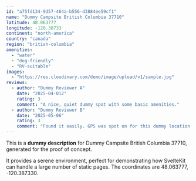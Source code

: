 ```yaml
---
id: "a75fd134-9d57-464a-b556-d3884ee59cf1"
name: "Dummy Campsite British Columbia 37710"
latitude: 48.063777
longitude: -120.38733
continent: "north-america"
country: "canada"
region: "british-columbia"
amenities:
  - "water"
  - "dog-friendly"
  - "RV-suitable"
images:
  - "https://res.cloudinary.com/demo/image/upload/v1/sample.jpg"
reviews:
  - author: "Dummy Reviewer A"
    date: "2025-04-012"
    rating: 3
    comment: "A nice, quiet dummy spot with some basic amenities."
  - author: "Dummy Reviewer B"
    date: "2025-05-06"
    rating: 3
    comment: "Found it easily. GPS was spot on for this dummy location."
---
```


This is a **dummy description** for Dummy Campsite British Columbia 37710, generated for the proof of concept.

It provides a serene environment, perfect for demonstrating how SvelteKit can handle a large number of static pages. The coordinates are 48.063777, -120.387330.
